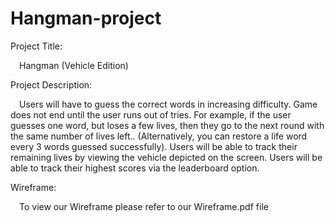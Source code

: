 # Hangman-project
 
Project Title:

 Hangman (Vehicle Edition)

Project Description:

 Users will have to guess the correct words in increasing difficulty. Game does not end until the user runs out of tries. For example, if the user guesses one word, but loses a few lives, then they go to the next round with the same number of lives left.. (Alternatively, you can restore a life word every 3 words guessed successfully). Users will be able to track their remaining lives by viewing the vehicle depicted on the screen. Users will be able to track their highest scores via the leaderboard option.
 
 
 Wireframe:

 To view our Wireframe please refer to our Wireframe.pdf file
